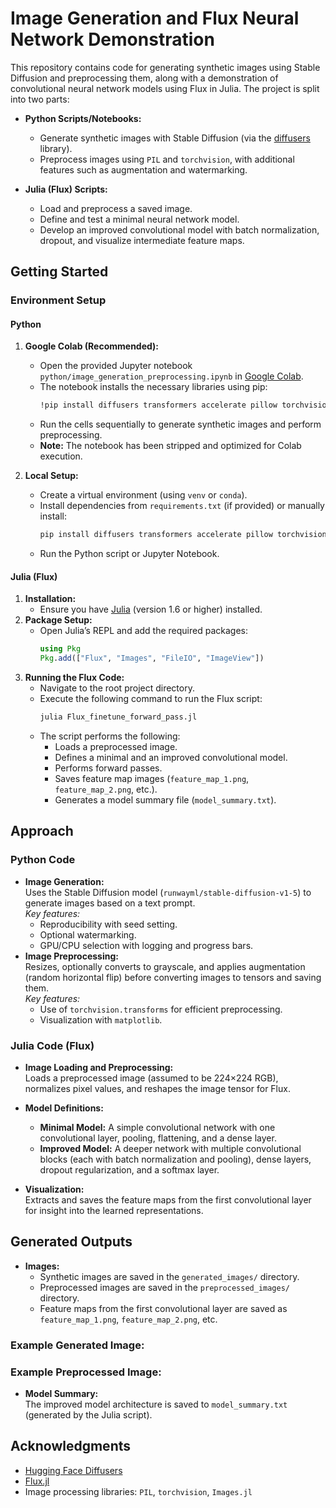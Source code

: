 # Image Generation and Flux Neural Network Demonstration

This repository contains code for generating synthetic images using Stable Diffusion and preprocessing them, along with a demonstration of convolutional neural network models using Flux in Julia. The project is split into two parts:

- **Python Scripts/Notebooks:**

  - Generate synthetic images with Stable Diffusion (via the [diffusers](https://github.com/huggingface/diffusers) library).
  - Preprocess images using `PIL` and `torchvision`, with additional features such as augmentation and watermarking.

- **Julia (Flux) Scripts:**

  - Load and preprocess a saved image.
  - Define and test a minimal neural network model.
  - Develop an improved convolutional model with batch normalization, dropout, and visualize intermediate feature maps.

## Getting Started

### Environment Setup

#### Python

1. **Google Colab (Recommended):**

   - Open the provided Jupyter notebook `python/image_generation_preprocessing.ipynb` in [Google Colab](https://colab.research.google.com/).
   - The notebook installs the necessary libraries using pip:
     ```bash
     !pip install diffusers transformers accelerate pillow torchvision matplotlib tqdm
     ```
   - Run the cells sequentially to generate synthetic images and perform preprocessing.
   - **Note:** The notebook has been stripped and optimized for Colab execution.

2. **Local Setup:**

   - Create a virtual environment (using `venv` or `conda`).
   - Install dependencies from `requirements.txt` (if provided) or manually install:
     ```bash
     pip install diffusers transformers accelerate pillow torchvision matplotlib tqdm
     ```
   - Run the Python script or Jupyter Notebook.

#### Julia (Flux)

1. **Installation:**
   - Ensure you have [Julia](https://julialang.org/downloads/) (version 1.6 or higher) installed.
2. **Package Setup:**
   - Open Julia’s REPL and add the required packages:
     ```julia
     using Pkg
     Pkg.add(["Flux", "Images", "FileIO", "ImageView"])
     ```
3. **Running the Flux Code:**
   - Navigate to the root project directory.
   - Execute the following command to run the Flux script:
     ```julia
     julia Flux_finetune_forward_pass.jl
     ```
   - The script performs the following:
     - Loads a preprocessed image.
     - Defines a minimal and an improved convolutional model.
     - Performs forward passes.
     - Saves feature map images (`feature_map_1.png`, `feature_map_2.png`, etc.).
     - Generates a model summary file (`model_summary.txt`).

## Approach

### Python Code

- **Image Generation:**\
  Uses the Stable Diffusion model (`runwayml/stable-diffusion-v1-5`) to generate images based on a text prompt.\
  *Key features:*
  - Reproducibility with seed setting.
  - Optional watermarking.
  - GPU/CPU selection with logging and progress bars.
- **Image Preprocessing:**\
  Resizes, optionally converts to grayscale, and applies augmentation (random horizontal flip) before converting images to tensors and saving them.\
  *Key features:*
  - Use of `torchvision.transforms` for efficient preprocessing.
  - Visualization with `matplotlib`.

### Julia Code (Flux)

- **Image Loading and Preprocessing:**\
  Loads a preprocessed image (assumed to be 224×224 RGB), normalizes pixel values, and reshapes the image tensor for Flux.

- **Model Definitions:**

  - **Minimal Model:** A simple convolutional network with one convolutional layer, pooling, flattening, and a dense layer.
  - **Improved Model:** A deeper network with multiple convolutional blocks (each with batch normalization and pooling), dense layers, dropout regularization, and a softmax layer.

- **Visualization:**\
  Extracts and saves the feature maps from the first convolutional layer for insight into the learned representations.

## Generated Outputs

- **Images:**
  - Synthetic images are saved in the `generated_images/` directory.
  - Preprocessed images are saved in the `preprocessed_images/` directory.
  - Feature maps from the first convolutional layer are saved as `feature_map_1.png`, `feature_map_2.png`, etc.

### Example Generated Image:



### Example Preprocessed Image:



- **Model Summary:**\
  The improved model architecture is saved to `model_summary.txt` (generated by the Julia script).

## Acknowledgments

- [Hugging Face Diffusers](https://github.com/huggingface/diffusers)
- [Flux.jl](https://fluxml.ai/Flux.jl/stable/)
- Image processing libraries: `PIL`, `torchvision`, `Images.jl`

